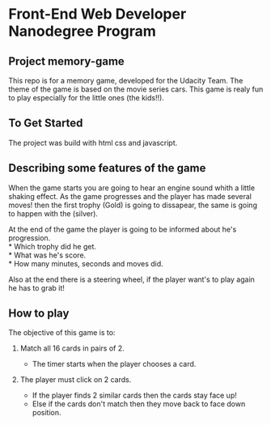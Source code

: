 # Front-End Web Developer Nanodegree Program

## Project memory-game

This repo is for a memory game, developed for the Udacity Team. The theme of the game is based on the movie series cars. This game is realy fun to play especially for the little ones (the kids!!).    

## To Get Started

The project was build with html css and javascript. 

## Describing some features of the game

When the game starts you are going to hear an engine sound whith a little shaking effect.
As the game progresses and the player has made several moves! then the first trophy (Gold) is going to dissapear, the same is going to happen with the (silver).  

At the end of the game the player is going to be informed about he's progression.          
	* Which trophy did he get.  
	* What was he's score.  
	* How many minutes, seconds and moves did.  

Also at the end there is a steering wheel, if the player want's to play again he has to grab it!

## How to play 

The objective of this game is to:

1) Match all 16 cards in pairs of 2.        
    * The timer starts when the player chooses a card.   
  
2) The player must click on 2 cards. 
	* If the player finds 2 similar cards then the cards stay face up!
	* Else if the cards don't match then they move back to face down position.
	
